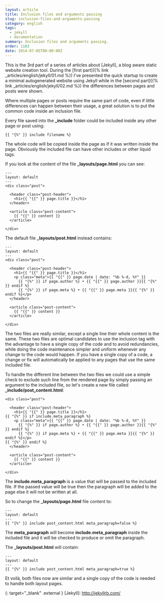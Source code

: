 ```yaml
---
layout: article
title: Inclusion files and arguments passing
slug: inclusion-files-and-arguments-passing
category: english
tags:
  - jekyll
  - documentation
summary: Inclusion files and arguments passing.
order: 1103
date: 2014-07-05T00:00:00Z
---
```


This is the 3rd part of a series of articles about [Jekyll], a blog aware static
website creation tool.
During the [first part]({% link _articles/english/jekyll/01.md %})
I've presented the quick startup to create a minimal autogenerated website using
Jekyll while in the
[second part]({% link _articles/english/jekyll/02.md %})
the differences between pages and posts were shown.

Where multiple pages or posts require the same part of code, even if little
differences can happen between their usage, a great solution is to put the
common code inside an inclusion file.

Every file saved into the **_include** folder could be included inside any other
page or post using:

    {{ "{%" }} include filename %}

The whole code will be copied inside the page as if it was written inside the
page. Obviously the included file can have other includes or other liquid tags.

If you look at the content of the file **_layouts/page.html** you can see:

    ---
    layout: default
    ---
    <div class="post">

      <header class="post-header">
        <h1>{{ "{{" }} page.title }}</h1>
      </header>

      <article class="post-content">
        {{ "{{" }} content }}
      </article>

    </div>

The default file **_layouts/post.html** instead contains:

    ---
    layout: default
    ---
    <div class="post">

      <header class="post-header">
        <h1>{{ "{{" }} page.title }}</h1>
        <p class="meta">{{ "{{" }} page.date | date: "%b %-d, %Y" }}
          {{ "{%" }} if page.author %} • {{ "{{" }} page.author }}{{ "{%" }} endif %}
          {{ "{%" }} if page.meta %} • {{ "{{" }} page.meta }}{{ "{%" }} endif %}</p>
      </header>

      <article class="post-content">
        {{ "{{" }} content }}
      </article>

    </div>

The two files are really similar, except a single line their whole content is
the same. These two files are optimal candidates to use the inclusion tag with
the advantage to have a single copy of the code and to avoid redundancies, while
doing the code maintenance simpler and uniform whenever any change to the code
would happen. If you have a single copy of a code, a change or fix will
automatically be applied to any pages that use the same included file.

To handle the different line between the two files we could use a simple check
to exclude such line from the rendered page by simply passing an argument to
the included file, so let's create a new file called **_include/post_content.html**:

    <div class="post">

      <header class="post-header">
        <h1>{{ "{{" }} page.title }}</h1>
    {{ "{%" }} if include.meta_paragraph %}
        <p class="meta">{{ "{{" }} page.date | date: "%b %-d, %Y" }}
          {{ "{%" }} if page.author %} • {{ "{{" }} page.author }}{{ "{%" }} endif %}
          {{ "{%" }} if page.meta %} • {{ "{{" }} page.meta }}{{ "{%" }} endif %}</p>
    {{ "{%" }} endif %}
      </header>

      <article class="post-content">
        {{ "{{" }} content }}
      </article>

    </div>

The **include.meta_paragraph** is a value that will be passed to the included
file. If the passed value will be true then the paragraph will be added to the
page else it will not be written at all.

So to change the **_layouts/page.html** file content to:

    ---
    layout: default
    ---
    {{ "{%" }} include post_content.html meta_paragraph=false %}

The **meta_paragraph** will become **include.meta_paragraph** inside the
included file and it will be checked to produce or omit the paragraph.

The **_layouts/post.html** will contain:

    ---
    layout: default
    ---
    {{ "{%" }} include post_content.html meta_paragraph=true %}

Et voilà, both files now are similar and a single copy of the code is needed
to handle both layout pages.

{: target="_blank" .external }
[Jekyll]: http://jekyllrb.com/

